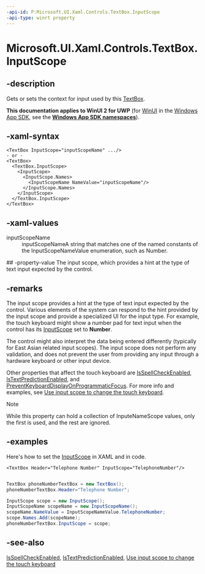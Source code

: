 ```yaml
---
-api-id: P:Microsoft.UI.Xaml.Controls.TextBox.InputScope
-api-type: winrt property
---
```


<!-- Property syntax
public Windows.UI.Xaml.Input.InputScope InputScope { get;  set; }
-->

# Microsoft.UI.Xaml.Controls.TextBox.InputScope

## -description
Gets or sets the context for input used by this [TextBox](textbox.md).

**This documentation applies to WinUI 2 for UWP** (for [WinUI](/windows/apps/winui/winui3/) in the [Windows App SDK](/windows/apps/windows-app-sdk/), see the **[Windows App SDK namespaces](/windows/windows-app-sdk/api/winrt/)**).

## -xaml-syntax
```xaml
<TextBox InputScope="inputScopeName" .../>
- or -
<TextBox>
  <TextBox.InputScope>
    <InputScope>
      <InputScope.Names>
        <InputScopeName NameValue="inputScopeName"/>
      </InputScope.Names>
    </InputScope>
  </TextBox.InputScope>
</TextBox>
```


## -xaml-values
<dl><dt>inputScopeName</dt><dd>inputScopeNameA string that matches one of the named constants of the InputScopeNameValue enumeration, such as Number.</dd>
</dl>
## -property-value
The input scope, which provides a hint at the type of text input expected by the control.

## -remarks
The input scope provides a hint at the type of text input expected by the control. Various elements of the system can respond to the hint provided by the input scope and provide a specialized UI for the input type. For example, the touch keyboard might show a number pad for text input when the control has its [InputScope](../microsoft.ui.xaml.input/inputscope.md) set to **Number**.

The control might also interpret the data being entered differently (typically for East Asian related input scopes). The input scope does not perform any validation, and does not prevent the user from providing any input through a hardware keyboard or other input device.

Other properties that affect the touch keyboard are [IsSpellCheckEnabled](textbox_isspellcheckenabledproperty.md), [IsTextPredictionEnabled](textbox_istextpredictionenabledproperty.md), and [PreventKeyboardDisplayOnProgrammaticFocus](textbox_preventkeyboarddisplayonprogrammaticfocus.md). For more info and examples, see [Use input scope to change the touch keyboard](/windows/apps/design/input/use-input-scope-to-change-the-touch-keyboard).

> [!NOTE]
> While this property can hold a collection of InputeNameScope values, only the first is used, and the rest are ignored.

## -examples
Here's how to set the [InputScope](../microsoft.ui.xaml.input/inputscope.md) in XAML and in code.

```xaml
<TextBox Header="Telephone Number" InputScope="TelephoneNumber"/>
```

```csharp

TextBox phoneNumberTextBox = new TextBox();
phoneNumberTextBox.Header="Telephone Number";

InputScope scope = new InputScope();
InputScopeName scopeName = new InputScopeName();
scopeName.NameValue = InputScopeNameValue.TelephoneNumber;
scope.Names.Add(scopeName);
phoneNumberTextBox.InputScope = scope;
```



## -see-also
[IsSpellCheckEnabled](textbox_isspellcheckenabledproperty.md), [IsTextPredictionEnabled](textbox_istextpredictionenabledproperty.md), [Use input scope to change the touch keyboard](/windows/apps/design/input/use-input-scope-to-change-the-touch-keyboard)
